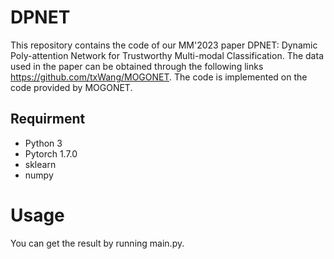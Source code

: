 # DPNET

This repository contains the code of our MM'2023 paper DPNET: Dynamic Poly-attention Network for Trustworthy Multi-modal Classification. The data used in the paper can be obtained through the following links https://github.com/txWang/MOGONET. The code is implemented on the code provided by MOGONET.

## Requirment
* Python 3
* Pytorch 1.7.0
* sklearn
* numpy

# Usage

You can get the result by running main.py. 
